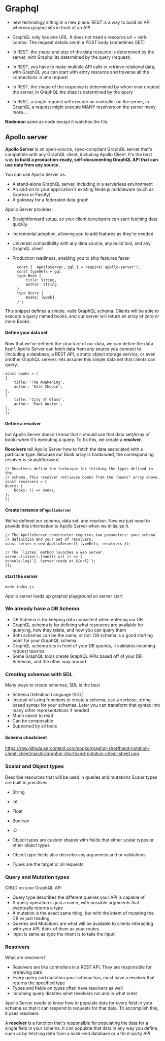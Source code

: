 # Graphql
- new technology sitting in a new place.
REST is a way to build an API whereas graphql sits in front of an API

- GraphQL only has one URL. It does not need a resource url + verb combo. The request details are in a POST body (sometimes GET)
- In REST, the shape and size of the data resource is determined by the server, with Graphql its determined by the query (request)
- In REST, you have to make multiple API calls to retrieve relational data, with GraphQL you can start with entry resource and traverse all the connections in one request
- In REST, the shape of the response is determined by whom ever created the server, in GraphQL the shap is determined by the query
- In REST, a single request will execute on controller on the server, in GraphQL a request might execute MANY resolvers on the server
many more....

**Nodemon** same as node except it watches the file.

## Apollo server

**Apollo Server** is an open-source, spec-compliant GraphQL server that's compatible with any GraphQL client, including Apollo Client. It's the best way **to build a production-ready, self-documenting GraphQL API that can use data from any source.**

You can use Apollo Server as:
- A stand-alone GraphQL server, including in a serverless environment
- An add-on to your application's existing Node.js middleware (such as Express or Fastify)
- A gateway for a federated data graph

Apollo Server provides:
- Straightforward setup, so your client developers can start fetching data quickly. 
- Incremental adoption, allowing you to add features as they're needed
- Universal compatibility with any data source, any build tool, and any GraphQL client
- Production readiness, enabling you to ship features faster

        const {  ApolloServer, gql } = require('apollo-server');
        const typeDefs = gql`
        type Book {
            title: String,
            author: String
        }
        type Query {
            books: [Book]
        }`;

This snippet defines a simple, valid GraphQL schema. Clients will be able to execute a query named books, and our server will return an array of zero or more Books.

#### Define your data set
Now that we've defined the structure of our data, we can define the data itself. Apollo Server can fetch data from any source you connect to (including a database, a REST API, a static object storage service, or even another GraphQL server).
lets assume this simple data set that clients can query. 

    const books = [
    {
        title: 'The Awakening',
        author: 'Kate Chopin',
    },
    {
        title: 'City of Glass',
        author: 'Paul Auster',
    },
    ];

#### Define a resolver
 but Apollo Server doesn't know that it should use that data set(Array of book) when it's executing a query. To fix this, we create a **resolver**.

 **Resolvers** tell Apollo Server how to fetch the data associated with a particular type. Because our Book array is hardcoded, the corresponding resolver is straightforward.

    // Resolvers define the technique for fetching the types defined in the
    // schema. This resolver retrieves books from the "books" array above.
    const resolvers = {
    Query: {
        books: () => books,
    },
    };

#### Create instance of `ApolloServer`

We've defined our schema, data set, and resolver. Now we just need to provide this information to Apollo Server when we initialize it.

    // The ApolloServer constructor requires two parameters: your schema
    // definition and your set of resolvers.
    const server = new ApolloServer({ typeDefs, resolvers });

    // The `listen` method launches a web server.
    server.listen().then(({ url }) => {
    console.log(`🚀  Server ready at ${url}`);
    });

#### start the server

`node index.js`


Apollo server loads up graphql playground on server start

### We already have a DB Schema

- DB Schema is for keeping data consistent when entering our DB
- GraphQL schema is for defining what resources are available for querying, how they relate, and how you can query them
- Both schemas can be the same, or not. DB schema is a good starting point for your GraphQL schema
- GraphQL schema sits in front of your DB queries, it validates incoming request queries.
- Some GraphQL tools create GraphQL APIs based off of your DB Schemas, and the other way around

### Creating schemas with SDL
 Many ways to create schemas, SDL is the best

- Schema Definition Language (SDL)
- Instead of using functions to create a schema, use a verbose, string based syntax for your schemas. Later you can transform that syntax into many other representations if needed
- Much easier to read
- Can be composable
- Supported by all tools 

#### Schema cheatsheet

https://raw.githubusercontent.com/sogko/graphql-shorthand-notation-cheat-sheet/master/graphql-shorthand-notation-cheat-sheet.png

### Scalar and Object types

Describe resources that will be used in queries and mutations
Scalar types are built in primitives
- String
- Int
- Float
- Boolean
- ID

- Object types are custom shapes with fields that either scalar types or other object types
- Object type fields also describe any arguments and or validations
- Types are the target or all requests

### Query and Mutation types

CRUD on your GraphQL API

- Query type describes the different queries your API is capable of.
- A query operation is just a name, with possible arguments that eventually returns a type
- A mutation is the exact same thing, but with the intent of mutating the DB vs just reading
- Queries and Mutations are what will be available to clients interacting with your API, think of them as your routes
- Input is same as type the intent is to take the input

### Resolvers

What are resolvers?
- Resolvers are like controllers in a REST API. They are responsible for retrieving data
- Every query and mutation your schema has, must have a resolver that returns the specified type
- Types and fields on types often have resolvers as well
- Incoming query dictates what resolvers run and in what order

Apollo Server needs to know how to populate data for every field in your schema so that it can respond to requests for that data. To accomplish this, it uses resolvers.

A **resolver** is a function that's responsible for populating the data for a single field in your schema. It can populate that data in any way you define, such as by fetching data from a back-end database or a third-party API.